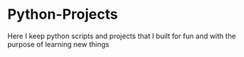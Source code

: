 # Python-Projects
Here I keep python scripts and projects that I built for fun and with the purpose of learning new things
